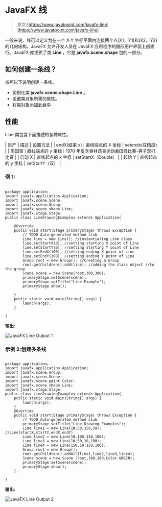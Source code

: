 # JavaFX 线

> 原文:[https://www.javatpoint.com/javafx-line](https://www.javatpoint.com/javafx-line)

一般来说，线可以定义为在一个 X-Y 坐标平面内连接两个点(X1，Y1)和(X2，Y2)的几何结构。JavaFX 允许开发人员在 JavaFX 应用程序的图形用户界面上创建行。JavaFX 库提供了类 **Line** ，它是 **javafx.scene.shape** 包的一部分。

## 如何创建一条线？

按照以下说明创建一条线。

*   实例化类 **javafx.scene.shape.Line** 。
*   设置类对象所需的属性。
*   将类对象添加到组中

## 性能

Line 类包含下面描述的各种属性。

| 财产 | 描述 | 设置方法 |
| endX(结束 x) | 直线端点的 X 坐标 | setendx(双精度) |
| 周国贤 | 直线端点的 y 坐标 | 1970 年夏季奥林匹克运动会田径比赛-男子双打比赛 |
| 启动 X | 直线起点的 x 坐标 | setStartX（Double） |
| 起始 Y | 直线起点的 y 坐标 | setStartY（双） |

### 例 1:

```

package application;
import javafx.application.Application;
import javafx.scene.Scene;
import javafx.scene.Group;
import javafx.scene.shape.Line;
import javafx.stage.Stage;
public class LineDrawingExamples extends Application{

	@Override
	public void start(Stage primaryStage) throws Exception {
		// TODO Auto-generated method stub
		Line line = new Line(); //instantiating Line class 
		line.setStartX(0); //setting starting X point of Line
		line.setStartY(0); //setting starting Y point of Line 
		line.setEndX(100); //setting ending X point of Line 
		line.setEndY(200); //setting ending Y point of Line 
		Group root = new Group(); //Creating a Group
		root.getChildren().add(line); //adding the class object //to the group
		Scene scene = new Scene(root,300,300);
		primaryStage.setScene(scene);
		primaryStage.setTitle("Line Example");
		primaryStage.show();

	}
	public static void main(String[] args) {
		launch(args);
	}

}

```

**输出:**

![JavaFX Line Output 1](../Images/6949a752f1117cf0aac40b8ab9860f2d.png)

### 示例 2:创建多条线

```

package application;
import javafx.application.Application;
import javafx.scene.Group;
import javafx.scene.Scene;
import javafx.scene.paint.Color;
import javafx.scene.shape.Line;
import javafx.stage.Stage;
public class LineDrawingExamples extends Application{
	public static void main(String[] args) {
		launch(args);
	}
	@Override
	public void start(Stage primaryStage) throws Exception {
		// TODO Auto-generated method stub
		primaryStage.setTitle("Line Drawing Examples");
		Line line1 = new Line(10,50,150,50); //Line(startX,startY,endX,endY)	
		Line line2 = new Line(10,100,150,100);
		Line line3 = new Line(10,50,10,100);
		Line line4 = new Line(150,50,150,100);
		Group root = new Group();
		root.getChildren().addAll(line1,line2,line3,line4);
		Scene scene = new Scene (root,300,200,Color.GREEN);
		primaryStage.setScene(scene);
		primaryStage.show();
	}

}

```

**输出:**

![JavaFX Line Output 2](../Images/9862c19afb8e131b5da0ea4ee8d1bfc8.png)